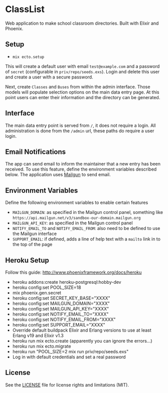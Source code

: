 # ClassList

Web application to make school classroom directories. Built with Elixir and Phoenix.

## Setup
  * `mix ecto.setup`

This will create a default user with email `test@example.com` and a password of `secret` (configurable in `priv/repo/seeds.exs`). Login and delete this user and create a user with a secure password.

Next, create `Classes` and `Buses` from within the admin interface. Those models will populate selection options on the main data entry page. At this point users can enter their information and the directory can be generated.

## Interface
The main data entry point is served from `/`, it does not require a login. All administration is done from the `/admin` url, these paths do require a user login.

## Email Notifications
The app can send email to inform the maintainer that a new entry has been received. To use this feature, define the environment variables described below. The application uses [Mailgun](mailgun.com) to send email.

## Environment Variables
Define the following environment variables to enable certain features
  * `MAILGUN_DOMAIN`: as specified in the Mailgun control panel, something like `https://api.mailgun.net/v3/sandbox-our-domain.mailgun.org`
  * `MAILGUN_API_KEY`: as specified in the Mailgun control panel
  * `NOTIFY_EMAIL_TO` and `NOTIFY_EMAIL_FROM`: also need to be defined to use the Mailgun interface
  * `SUPPORT_EMAIL`: if defined, adds a line of help text with a `mailto` link in to the top of the page

## Heroku Setup
Follow this guide: http://www.phoenixframework.org/docs/heroku
  * heroku addons:create heroku-postgresql:hobby-dev
  * heroku config:set POOL_SIZE=18
  * mix phoenix.gen.secret
  * heroku config:set SECRET_KEY_BASE="XXXX"
  * heroku config:set MAILGUN_DOMAIN="XXXX"
  * heroku config:set MAILGUN_API_KEY="XXXX"
  * heroku config:set NOTIFY_EMAIL_TO="XXXX"
  * heroku config:set NOTIFY_EMAIL_FROM="XXXX"
  * heroku config:set SUPPORT_EMAIL="XXXX"
  * Override default buildpack Elixir and Erlang versions to use at least Erlang v19 and Elixir v1.3
  * heroku run mix ecto.create (apparently you can ignore the errors...)
  * heroku run mix ecto.migrate
  * heroku run "POOL_SIZE=2 mix run priv/repo/seeds.exs"
  * Log in with default credentials and set a real password

## License

See the [LICENSE](LICENSE.md) file for license rights and limitations (MIT).
